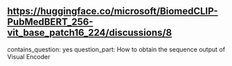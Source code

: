 ## https://huggingface.co/microsoft/BiomedCLIP-PubMedBERT_256-vit_base_patch16_224/discussions/8

contains_question: yes
question_part: How to obtain the sequence output of Visual Encoder
